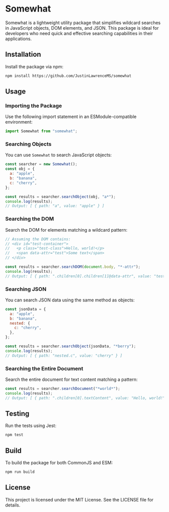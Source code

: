 # Somewhat

Somewhat is a lightweight utility package that simplifies wildcard searches in JavaScript objects, DOM elements, and JSON. This package is ideal for developers who need quick and effective searching capabilities in their applications.

## Installation

Install the package via npm:

```bash
npm install https://github.com/JustinLawrenceMS/somewhat 
```

## Usage

### Importing the Package

Use the following import statement in an ESModule-compatible environment:

```javascript
import Somewhat from "somewhat";
```

### Searching Objects

You can use `Somewhat` to search JavaScript objects:

```javascript
const searcher = new Somewhat();
const obj = {
  a: "apple",
  b: "banana",
  c: "cherry",
};

const results = searcher.searchObject(obj, "a*");
console.log(results);
// Output: [ { path: "a", value: "apple" } ]
```

### Searching the DOM

Search the DOM for elements matching a wildcard pattern:

```javascript
// Assuming the DOM contains:
// <div id="test-container">
//   <p class="test-class">Hello, world!</p>
//   <span data-attr="test">Some text</span>
// </div>

const results = searcher.searchDOM(document.body, "*-attr");
console.log(results);
// Output: [ { path: ".children[0].children[1]@data-attr", value: "test" } ]
```

### Searching JSON

You can search JSON data using the same method as objects:

```javascript
const jsonData = {
  a: "apple",
  b: "banana",
  nested: {
    c: "cherry",
  },
};

const results = searcher.searchObject(jsonData, "*berry");
console.log(results);
// Output: [ { path: "nested.c", value: "cherry" } ]
```

### Searching the Entire Document

Search the entire document for text content matching a pattern:

```javascript
const results = searcher.searchDocument("*world*");
console.log(results);
// Output: [ { path: ".children[0].textContent", value: "Hello, world!" } ]
```

## Testing

Run the tests using Jest:

```bash
npm test
```

## Build

To build the package for both CommonJS and ESM:

```bash
npm run build
```

## License

This project is licensed under the MIT License. See the LICENSE file for details.

